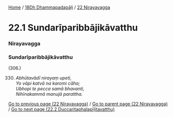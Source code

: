 
[Home](/) / [18Dh Dhammapadapāḷi](/tipitaka/18Dh.md) / [22 Nirayavagga](/tipitaka/18Dh/22.md)

# 22.1 Sundarīparibbājikāvatthu

### Nirayavagga

### Sundarīparibbājikāvatthu

(306.)

330. _Abhūtavādī nirayaṃ upeti,_  
_Yo vāpi katvā na karomi cāha;_  
_Ubhopi te pecca samā bhavanti,_  
_Nihīnakammā manujā parattha._  


[Go to previous page (22 Nirayavagga)](/tipitaka/18Dh/22.md) / [Go to parent page (22 Nirayavagga)](/tipitaka/18Dh/22.md) / [Go to next page (22.2 Duccaritaphalapīḷitavatthu)](/tipitaka/18Dh/22/22.2.md)


